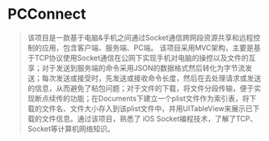 # PCConnect
> 该项目是一款基于电脑&手机之间通过Socket通信跨网段资源共享和远程控制的应用，包含客户端、服务端、PC端。
> 该项目采用MVC架构，主要是基于TCP协议使用Socket通信在公网下实现手机对电脑的操控以及文件的互享；对于发送到服务端的命令采用JSON的数据格式然后转化为字节流发送；每次发送或接受时，先发送或接收命令长度，然后在去处理请求或发送的信息，从而避免了粘包问题；对于文件的下载，将文件分段传输，便于实现断点续传的功能；在Documents下建立一个plist文件作为索引表，将下载的文件名、文件大小存入到该plist文件中，并用UITableView来展示已下载的文件信息。通过该项目，熟悉了 iOS  Socket编程技术，了解了TCP、 Socket等计算机网络知识。
